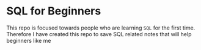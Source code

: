 # SQL for Beginners
This repo is focused towards people who are learning `SQL` for the first time. Therefore I have created this repo to save SQL related notes that will help beginners like me
